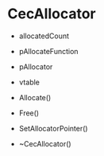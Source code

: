 # CecAllocator

- allocatedCount
- pAllocateFunction
- pAllocator
- vtable

- Allocate()
- Free()
- SetAllocatorPointer()
- ~CecAllocator()